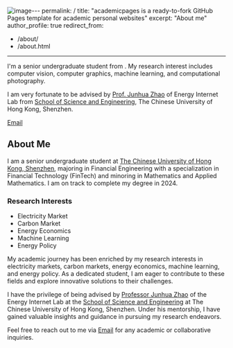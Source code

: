 ![image](https://github.com/xiyuan-zhou/xiyuan-zhou.github.io/assets/106441278/6d64fa4c-1bdb-47f4-a62c-c25a97a5f13f)---
permalink: /
title: "academicpages is a ready-to-fork GitHub Pages template for academic personal websites"
excerpt: "About me"
author_profile: true
redirect_from: 
  - /about/
  - /about.html
---

I'm a senior undergraduate student from . My research interest includes computer vision, computer graphics, machine learning, and computational photography.

I am very fortunate to be advised by [Prof. Junhua Zhao](https://scholar.google.com/citations?user=M2oDRWEAAAAJ&hl=en) of Energy Internet Lab from [School of Science and Engineering](https://sse.cuhk.edu.cn/en), The Chinese University of Hong Kong, Shenzhen.


[Email](mailto:xiyuanzhou1@link.cuhk.edu.cn)

## About Me

I am a senior undergraduate student at [The Chinese University of Hong Kong, Shenzhen](https://www.cuhk.edu.cn/), majoring in Financial Engineering with a specialization in Financial Technology (FinTech) and minoring in Mathematics and Applied Mathematics. I am on track to complete my degree in 2024.

### Research Interests
- Electricity Market
- Carbon Market
- Energy Economics
- Machine Learning
- Energy Policy

My academic journey has been enriched by my research interests in electricity markets, carbon markets, energy economics, machine learning, and energy policy. As a dedicated student, I am eager to contribute to these fields and explore innovative solutions to their challenges.

I have the privilege of being advised by [Professor Junhua Zhao](https://scholar.google.com/citations?user=M2oDRWEAAAAJ&hl=en) of the Energy Internet Lab at the [School of Science and Engineering](https://sse.cuhk.edu.cn/en) at The Chinese University of Hong Kong, Shenzhen. Under his mentorship, I have gained valuable insights and guidance in pursuing my research endeavors.

Feel free to reach out to me via [Email](mailto:xiyuanzhou1@link.cuhk.edu.cn) for any academic or collaborative inquiries.
